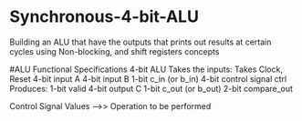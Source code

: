 # Synchronous-4-bit-ALU
Building an ALU that have the outputs that prints out  results at certain cycles using Non-blocking, and shift registers concepts
  
#ALU Functional Specifications 
4-bit ALU
Takes the inputs:
Takes Clock, Reset
4-bit input A
4-bit input B
1-bit c_in (or b_in)
4-bit control signal ctrl
Produces:
1-bit valid
4-bit output C
1-bit c_out (or b_out)
2-bit compare_out

Control Signal Values -->> Operation to be performed 




